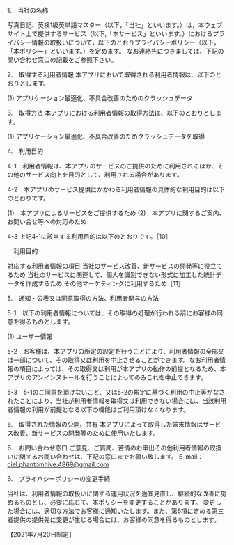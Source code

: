 1.　当社の名称

写真日記、英検1級英単語マスター（以下，「当社」といいます。）は，本ウェブサイト上で提供するサービス（以下,「本サービス」といいます。）におけるプライバシー情報の取扱いについて，以下のとおりプライバシーポリシー（以下，「本ポリシー」といいます。）を定めます。
なお連絡先につきましては、下記の問い合わせ窓口の記載をご参照下さい。

2.　取得する利用者情報
本アプリにおいて取得される利用者情報は、以下のとおりとします。

(1) アプリケーション最適化、不具合改善のためのクラッシュデータ

3.　取得方法
本アプリにおける利用者情報の取得方法は、以下のとおりとします。

(1) アプリケーション最適化、不具合改善のためクラッシュデータを取得

4.　利用目的

4-1　利用者情報は、本アプリのサービスのご提供のために利用されるほか、その他のサービス向上を目的として、利用される場合があります。

4-2　本アプリのサービス提供にかかわる利用者情報の具体的な利用目的は以下のとおりです。

(1)　本アプリによるサービスをご提供するため
(2)　本アプリに関するご案内、お問い合せ等への対応のため

4-3 上記4-1に該当する利用目的は以下のとおりです。［10］

　利用目的

対応する利用者情報の項目
当社のサービス改善、新サービスの開発等に役立てるため
当社のサービスに関連して、個人を識別できない形式に加工した統計データを作成するため
その他マーケティングに利用するため［11］

5.　通知・公表又は同意取得の方法、利用者関与の方法

5-1　以下の利用者情報については、その取得の処理が行われる前にお客様の同意を得るものとします。

(1) ユーザー情報

5-2　お客様は、本アプリの所定の設定を行うことにより、利用者情報の全部又は一部について、その取得又は利用を中止させることができます。なお利用者情報の項目によっては、その取得又は利用が本アプリの動作の前提となるため、本アプリのアンインストールを行うことによってのみこれを中止できます。

5-3　5-1のご同意を頂けないこと、又は5-2の規定に基づく利用の中止等がなされたことにより、当社が利用者情報を取得又は利用できない場合には、当該利用者情報の利用が前提となる以下の機能はご利用頂けなくなります。

6.　取得された情報の公開、共有
本アプリによって取得した端末情報はサービス改善、新サービスの開発等のために使用いたします。

6.　お問い合わせ窓口
ご意見、ご質問、苦情のお申出その他利用者情報の取扱いに関するお問い合わせは、下記の窓口までお願い致します。
E-mail：ciel.phantomhive.4869@gmail.com

6.　プライバシーポリシーの変更手続

当社は、利用者情報の取扱いに関する運用状況を適宜見直し、継続的な改善に努めるものとし、必要に応じて、本ポリシーを変更することがあります。
変更した場合には、適切な方法でお客様に通知いたします。また、第6項に定める第三者提供の提供先に変更が生じる場合には、お客様の同意を得るものとします。

【2021年7月20日制定】
